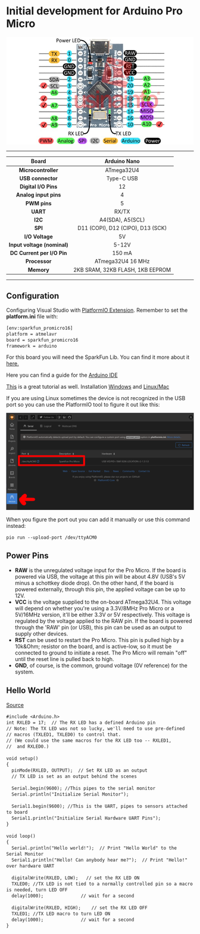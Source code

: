 # Initial development for Arduino Pro Micro

 <div><img src= assets/arduino-pro-micro.jpg align="left " /></div>

---

|          **Board**          |           Arduino Nano            |
| :-------------------------: | :-------------------------------: |
|     **Microcontroller**     |            ATmega32U4             |
|      **USB connector**      |            Type-C USB             |
|    **Digital I/O Pins**     |                12                 |
|    **Analog input pins**    |                 4                 |
|        **PWM pins**         |                 5                 |
|          **UART**           |               RX/TX               |
|           **I2C**           |         A4(SDA), A5(SCL)          |
|           **SPI**           | D11 (COPI), D12 (CIPO), D13 (SCK) |
|       **I/O Voltage**       |                5V                 |
| **Input voltage (nominal)** |               5-12V               |
| **DC Current per I/O Pin**  |              150 mA               |
|        **Processor**        |         ATmega32U4 16 MHz         |
|         **Memory**          | 2KB SRAM, 32KB FLASH, 1KB EEPROM  |

---
## Configuration

Configuring Visual Studio with [PlatformIO Extension](https://platformio.org/install/ide?install=vscode). Remember to set the **platform.ini** file with:

```
[env:sparkfun_promicro16]
platform = atmelavr
board = sparkfun_promicro16
framework = arduino
```
For this board you will need the SparkFun Lib. You can find it more about it [here.](https://docs.platformio.org/en/latest/boards/atmelavr/sparkfun_promicro16.html)

Here you can find a guide for the [Arduino IDE](https://github.com/sparkfun/Arduino_Boards) 

[This](https://learn.sparkfun.com/tutorials/pro-micro--fio-v3-hookup-guide/all) is a great tutorial as well. Installation [Windows](https://learn.sparkfun.com/tutorials/pro-micro--fio-v3-hookup-guide/installing-windows) and [Linux/Mac](https://learn.sparkfun.com/tutorials/pro-micro--fio-v3-hookup-guide/installing-mac--linux)

If you are using Linux sometimes the device is not recognized in the USB port so you can use the PlatformIO tool to figure it out like this:

 <div><img src= assets/platformio.png align="left " /></div>

When you figure the port out you can add it manually or use this command instead:
```
pio run --upload-port /dev/ttyACM0
```

## Power Pins

- **RAW** is the unregulated voltage input for the Pro Micro. If the board is powered via USB, the voltage at this pin will be about 4.8V (USB's 5V minus a schottkey diode drop). On the other hand, if the board is powered externally, through this pin, the applied voltage can be up to 12V.
- **VCC** is the voltage supplied to the on-board ATmega32U4. This voltage will depend on whether you're using a 3.3V/8MHz Pro Micro or a 5V/16MHz version, it'll be either 3.3V or 5V respectively. This voltage is regulated by the voltage applied to the RAW pin. If the board is powered through the 'RAW' pin (or USB), this pin can be used as an output to supply other devices.
- **RST** can be used to restart the Pro Micro. This pin is pulled high by a 10k&Ohm; resistor on the board, and is active-low, so it must be connected to ground to initiate a reset. The Pro Micro will remain "off" until the reset line is pulled back to high.
- **GND**, of course, is the common, ground voltage (0V reference) for the system.

## Hello World
[Source](https://learn.sparkfun.com/tutorials/pro-micro--fio-v3-hookup-guide/example-1-blinkies)
```
#include <Arduino.h>
int RXLED = 17;  // The RX LED has a defined Arduino pin
// Note: The TX LED was not so lucky, we'll need to use pre-defined
// macros (TXLED1, TXLED0) to control that.
// (We could use the same macros for the RX LED too -- RXLED1,
//  and RXLED0.)

void setup()
{
  pinMode(RXLED, OUTPUT);  // Set RX LED as an output
  // TX LED is set as an output behind the scenes

  Serial.begin(9600); //This pipes to the serial monitor
  Serial.println("Initialize Serial Monitor");

  Serial1.begin(9600); //This is the UART, pipes to sensors attached to board
  Serial1.println("Initialize Serial Hardware UART Pins");
}

void loop()
{
  Serial.println("Hello world!");  // Print "Hello World" to the Serial Monitor
  Serial1.println("Hello! Can anybody hear me?");  // Print "Hello!" over hardware UART

  digitalWrite(RXLED, LOW);   // set the RX LED ON
  TXLED0; //TX LED is not tied to a normally controlled pin so a macro is needed, turn LED OFF
  delay(1000);              // wait for a second

  digitalWrite(RXLED, HIGH);    // set the RX LED OFF
  TXLED1; //TX LED macro to turn LED ON
  delay(1000);              // wait for a second
}

```
